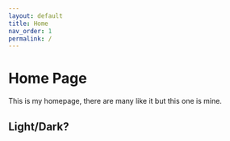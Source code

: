 ```yaml
---
layout: default
title: Home
nav_order: 1
permalink: /
---
```


# Home Page

This is my homepage, there are many like it but this one is mine.

## Light/Dark?

